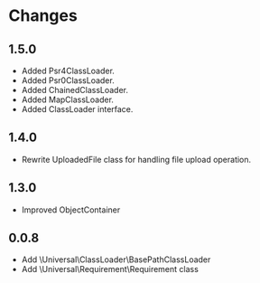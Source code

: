 # Changes

## 1.5.0

- Added Psr4ClassLoader.
- Added Psr0ClassLoader.
- Added ChainedClassLoader.
- Added MapClassLoader.
- Added ClassLoader interface.

## 1.4.0

- Rewrite UploadedFile class for handling file upload operation.

## 1.3.0

- Improved ObjectContainer

## 0.0.8
- Add \Universal\ClassLoader\BasePathClassLoader
- Add \Universal\Requirement\Requirement class
